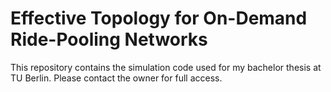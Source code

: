 # Effective Topology for On-Demand Ride-Pooling Networks

This repository contains the simulation code used for my bachelor thesis at TU Berlin.
Please contact the owner for full access.
